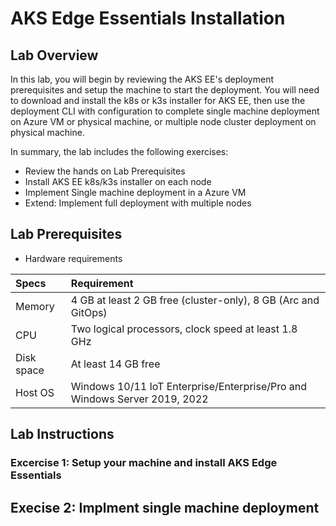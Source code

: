 
# AKS Edge Essentials Installation 

## Lab Overview  
In this lab, you will begin by reviewing the AKS EE's deployment prerequisites and setup the machine to start the deployment. You will need to download and install the k8s or k3s installer for AKS EE, then use the deployment CLI with configuration to complete single machine deployment on Azure VM or physical machine, or multiple node cluster deployment on physical machine.   
  
In summary, the lab includes the following exercises:  
* Review the hands on Lab Prerequisites
* Install AKS EE k8s/k3s installer on each node
* Implement Single machine deployment in a Azure VM
* Extend: Implement full deployment with multiple nodes

## Lab Prerequisites
* Hardware requirements  

| Specs | Requirement                |
| :------------- | :--------------------------- |
| Memory | 4 GB at least 2 GB free (cluster-only), 8 GB (Arc and GitOps) |
| CPU       | Two logical processors, clock speed at least 1.8 GHz |
| Disk space        | At least 14 GB free |
| Host OS        | Windows 10/11 IoT Enterprise/Enterprise/Pro and Windows Server 2019, 2022 |

## Lab Instructions

### Excercise 1: Setup your machine and install AKS Edge Essentials






## Execise 2: Implment single machine deployment

